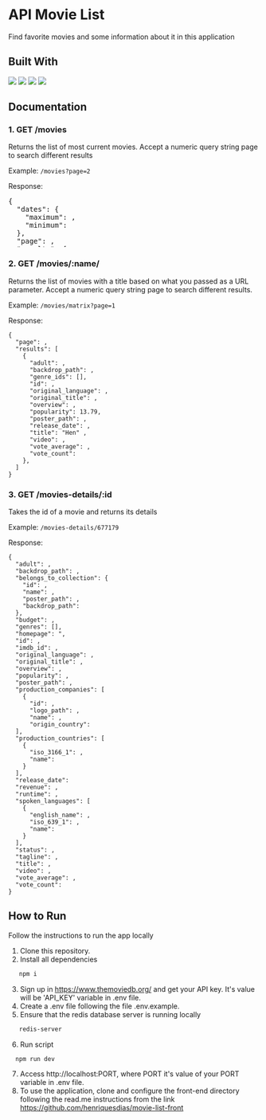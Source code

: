 # API Movie List

Find favorite movies and some information about it in this application

## Built With
<img src="https://img.shields.io/badge/JavaScript-323330?style=for-the-badge&logo=javascript&logoColor=F7DF1E" />
<img src="https://img.shields.io/badge/Node.js-339933?style=for-the-badge&logo=nodedotjs&logoColor=white" />
<img src="https://img.shields.io/badge/redis-CC0000.svg?&style=for-the-badge&logo=redis&logoColor=white" />
<img src="https://img.shields.io/badge/Express.js-000000?style=for-the-badge&logo=express&logoColor=white" />

## Documentation

### 1. GET /movies

Returns the list of most current movies. Accept a numeric query string page to search different results

Example: `/movies?page=2`


Response: 
<pre style="height: 100px;">
{
  "dates": {
    "maximum": ,
    "minimum": 
  },
  "page": ,
  "results": [
    {
      "adult": ,
      "backdrop_path":,
      "genre_ids": [],
      "id": ,
      "original_language": ,
      "original_title": ,
      "overview": ,
      "popularity": 10058.912,
      "poster_path": ,
      "release_date": ,
      "title": ,
      "video": false,
      "vote_average": ,
      "vote_count": 
    },
  ]
 } 
</pre>

### 2. GET /movies/:name/

Returns the list of movies with a title based on what you passed as a URL parameter. Accept a numeric query string page to search different results.

Example: `/movies/matrix?page=1`

Response:
```code
{
  "page": ,
  "results": [
    {
      "adult": ,
      "backdrop_path": ,
      "genre_ids": [],
      "id": ,
      "original_language": ,
      "original_title": ,
      "overview": ,
      "popularity": 13.79,
      "poster_path": ,
      "release_date": ,
      "title": "Hen" ,
      "video": ,
      "vote_average": ,
      "vote_count": 
    },
  ]
}    
```

### 3. GET /movies-details/:id

Takes the id of a movie and returns its details

Example: `/movies-details/677179`

Response:
```code
{
  "adult": ,
  "backdrop_path": ,
  "belongs_to_collection": {
    "id": ,
    "name": ,
    "poster_path": ,
    "backdrop_path": 
  },
  "budget": ,
  "genres": [],
  "homepage": ",
  "id": ,
  "imdb_id": ,
  "original_language": ,
  "original_title": ,
  "overview": ,
  "popularity": ,
  "poster_path": ,
  "production_companies": [
    {
      "id": ,
      "logo_path": ,
      "name": ,
      "origin_country": 
  ],
  "production_countries": [
    {
      "iso_3166_1": ,
      "name":
    }
  ],
  "release_date": 
  "revenue": ,
  "runtime": ,
  "spoken_languages": [
    {
      "english_name": ,
      "iso_639_1": ,
      "name": 
    }
  ],
  "status": ,
  "tagline": ,
  "title": ,
  "video": ,
  "vote_average": ,
  "vote_count": 
}
```

## How to Run
 Follow the instructions to run the app locally

1. Clone this repository.
2. Install all dependencies
```bash
   npm i
```   
3. Sign up in https://www.themoviedb.org/ and get your API key. It's value will be 'API_KEY' variable in .env file.
4. Create a .env file following the file .env.example.
5. Ensure that the redis database server is running locally
```bash
   redis-server
```   
6. Run script
```bash
  npm run dev
```
7. Access http://localhost:PORT, where PORT it's value of your PORT variable in .env file.
8. To use the application, clone and configure the front-end directory following the read.me instructions from the link https://github.com/henriquesdias/movie-list-front



